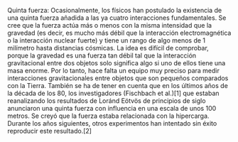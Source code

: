 Quinta fuerza: Ocasionalmente, los físicos han postulado la existencia de una quinta fuerza añadida a las ya cuatro interacciones fundamentales. Se cree que la fuerza actúa más o menos con la misma intensidad que la gravedad (es decir, es mucho más débil que la interacción electromagnética o la interacción nuclear fuerte) y tiene un rango de algo menos de 1 milímetro hasta distancias cósmicas. La idea es difícil de comprobar, porque la gravedad es una fuerza tan débil tal que la interacción gravitacional entre dos objetos solo significa algo si uno de ellos tiene una masa enorme. Por lo tanto, hace falta un equipo muy preciso para medir interacciones gravitacionales entre objetos que son pequeños comparados con la Tierra. También se ha de tener en cuenta que en los últimos años de la década de los 80, los investigadores  (Fischbach et al.)[1]​ que estaban reanalizando los resultados de Loránd Eötvös de principios de siglo  anunciaron una quinta fuerza con influencia en una escala de unos 100 metros. Se creyó que la fuerza estaba relacionada con la hipercarga. Durante los años siguientes, otros experimentos han intentado sin éxito reproducir este resultado.[2]​
